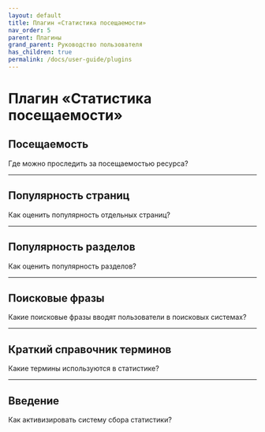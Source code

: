 ```yaml
---
layout: default
title: Плагин «Статистика посещаемости»
nav_order: 5
parent: Плагины
grand_parent: Руководство пользователя
has_children: true
permalink: /docs/user-guide/plugins
---
```


# Плагин «Статистика посещаемости»

## Посещаемость

Где можно проследить за посещаемостью ресурса?

---

## Популярность страниц

Как оценить популярность отдельных страниц?

---

## Популярность разделов

Как оценить популярность разделов?

---

## Поисковые фразы

Какие поисковые фразы вводят пользователи в поисковых системах?

---

## Краткий справочник терминов

Какие термины используются в статистике?

---

## Введение

Как активизировать систему сбора статистики?